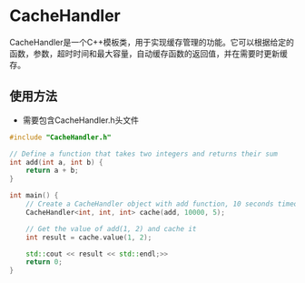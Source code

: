 # CacheHandler

CacheHandler是一个C++模板类，用于实现缓存管理的功能。它可以根据给定的函数，参数，超时时间和最大容量，自动缓存函数的返回值，并在需要时更新缓存。

## 使用方法
- 需要包含CacheHandler.h头文件

```cpp
#include "CacheHandler.h"

// Define a function that takes two integers and returns their sum
int add(int a, int b) {
    return a + b;
}

int main() {
    // Create a CacheHandler object with add function, 10 seconds timeout and 5 items max size
    CacheHandler<int, int, int> cache(add, 10000, 5);

    // Get the value of add(1, 2) and cache it
    int result = cache.value(1, 2);

    std::cout << result << std::endl;>>
    return 0;
}
```